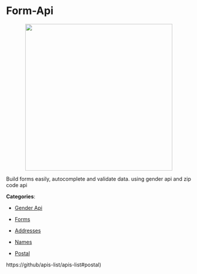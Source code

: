 # Form-Api
<p align="center">
    <img width="400" src="https://raw.githubusercontent.com/apis-list/apis-list/apis/form-api/logo_256x256.png" />
</p>

Build forms easily, autocomplete and validate data. using gender api and zip code api



**Categories**:

- [Gender Api](https://github.com/apis-list/apis-list#gender-api)

- [Forms](https://github.com/apis-list/apis-list#forms)

- [Addresses](https://github.com/apis-list/apis-list#addresses)

- [Names](https://github.com/apis-list/apis-list#names)

- [Postal](https://github.com/apis-list/apis-list#postal)



https://github/apis-list/apis-list#postal)



